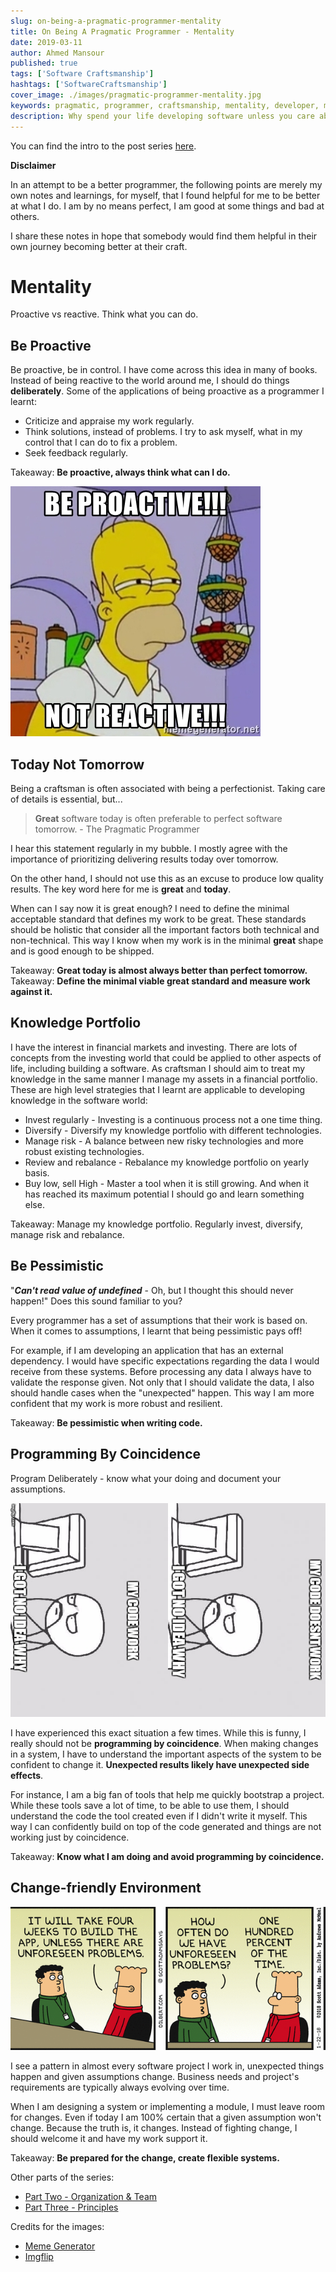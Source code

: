 ```yaml
---
slug: on-being-a-pragmatic-programmer-mentality
title: On Being A Pragmatic Programmer - Mentality
date: 2019-03-11
author: Ahmed Mansour
published: true
tags: ['Software Craftsmanship']
hashtags: ['SoftwareCraftsmanship']
cover_image: ./images/pragmatic-programmer-mentality.jpg
keywords: pragmatic, programmer, craftsmanship, mentality, developer, mentality, proactive, knowledge portfolio
description: Why spend your life developing software unless you care about doing it well? My notes about being better at my craft as a programmer.
---
```


You can find the intro to the post series [here](/on-being-a-pragmatic-programmer-intro).

**Disclaimer**

In an attempt to be a better programmer, the following points are merely my own notes and learnings, for myself, that I found helpful for me to be better at what I do. I am by no means perfect, I am good at some things and bad at others.

I share these notes in hope that somebody would find them helpful in their own journey becoming better at their craft.

# Mentality

Proactive vs reactive. Think what you can do.

## Be Proactive

Be proactive, be in control. I have come across this idea in many of books. Instead of being reactive to the world around me, I should do things **deliberately**. Some of the applications of being proactive as a programmer I learnt:

- Criticize and appraise my work regularly.
- Think solutions, instead of problems. I try to ask myself, what in my control that I can do to fix a problem.
- Seek feedback regularly.

Takeaway: **Be proactive, always think what can I do.**

![Be proactive, not reactive.](./images/image.png)

## Today Not Tomorrow

Being a craftsman is often associated with being a perfectionist. Taking care of details is essential, but...

> **Great** software today is often preferable to perfect software tomorrow. - The Pragmatic Programmer

I hear this statement regularly in my bubble. I mostly agree with the importance of prioritizing delivering results today over tomorrow.

On the other hand, I should not use this as an excuse to produce low quality results. The key word here for me is **great** and **today**.

When can I say now it is great enough? I need to define the minimal acceptable standard that defines my work to be great. These standards should be holistic that consider all the important factors both technical and non-technical. This way I know when my work is in the minimal **great** shape and is good enough to be shipped.

Takeaway: **Great today is almost always better than perfect tomorrow.**
Takeaway: **Define the minimal viable great standard and measure work against it.**

## Knowledge Portfolio

I have the interest in financial markets and investing. There are lots of concepts from the investing world that could be applied to other aspects of life, including building a software. As craftsman I should aim to treat my knowledge in the same manner I manage my assets in a financial portfolio. These are high level strategies that I learnt are applicable to developing knowledge in the software world:

- Invest regularly - Investing is a continuous process not a one time thing.
- Diversify - Diversify my knowledge portfolio with different technologies.
- Manage risk - A balance between new risky technologies and more robust existing technologies.
- Review and rebalance - Rebalance my knowledge portfolio on yearly basis.
- Buy low, sell High - Master a tool when it is still growing. And when it has reached its maximum potential I should go and learn something else.

Takeaway: Manage my knowledge portfolio. Regularly invest, diversify, manage risk and rebalance.

## Be Pessimistic

"**_Can't read value of undefined_** - Oh, but I thought this should never happen!" Does this sound familiar to you?

Every programmer has a set of assumptions that their work is based on. When it comes to assumptions, I learnt that being pessimistic pays off!

For example, if I am developing an application that has an external dependency. I would have specific expectations regarding the data I would receive from these systems. Before processing any data I always have to validate the response given. Not only that I should validate the data, I also should handle cases when the "unexpected" happen. This way I am more confident that my work is more robust and resilient.

Takeaway: **Be pessimistic when writing code.**

## Programming By Coincidence

Program Deliberately - know what your doing and document your assumptions.

![My code doesn't work, I don't know why! My code works, I don't know why!](./images/image2.png)

I have experienced this exact situation a few times. While this is funny, I really should not be **programming by coincidence**. When making changes in a system, I have to understand the important aspects of the system to be confident to change it. **Unexpected results likely have unexpected side effects**.

For instance, I am a big fan of tools that help me quickly bootstrap a project. While these tools save a lot of time, to be able to use them, I should understand the code the tool created even if I didn't write it myself. This way I can confidently build on top of the code generated and things are not working just by coincidence.

Takeaway: **Know what I am doing and avoid programming by coincidence.**

<!-- ## Ownership and pride

I need to be take ownership of my work and be responsible for the work I produce. I don't refer to only the external responsibilities that my employer has defined. I

We want to see pride of ownership. "I wrote this, and I stand behind my work."

Tip 70: Sign Your Work

Takeaway #8: -->

## Change-friendly Environment

![Change happen all the time, acount for it.](./images/image5.png)

I see a pattern in almost every software project I work in, unexpected things happen and given assumptions change. Business needs and project's requirements are typically always evolving over time.

When I am designing a system or implementing a module, I must leave room for changes. Even if today I am 100% certain that a given assumption won't change. Because the truth is, it changes. Instead of fighting change, I should welcome it and have my work support it.

Takeaway: **Be prepared for the change, create flexible systems.**

Other parts of the series:

- [Part Two - Organization & Team](/on-being-a-pragmatic-programmer-organization-and-team)
- [Part Three - Principles](/on-being-a-pragmatic-programmer-principles)

Credits for the images:

- [Meme Generator](https://memegenerator.net/instance/66450981/simpsons-homer-be-proactive-not-reactive)
- [Imgflip](https://imgflip.com/i/1y5bql)
